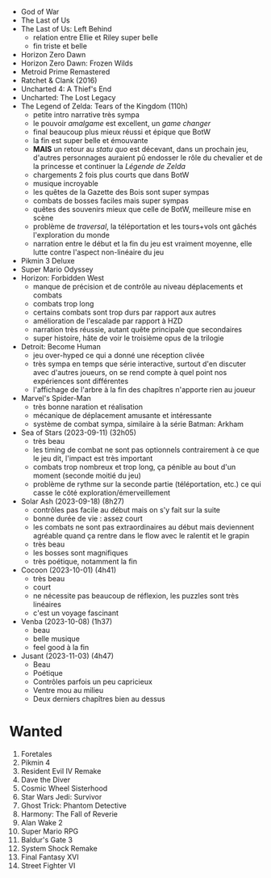 - God of War
- The Last of Us
- The Last of Us: Left Behind
  - relation entre Ellie et Riley super belle
  - fin triste et belle
- Horizon Zero Dawn
- Horizon Zero Dawn: Frozen Wilds
- Metroid Prime Remastered
- Ratchet & Clank (2016)
- Uncharted 4: A Thief's End
- Uncharted: The Lost Legacy
- The Legend of Zelda: Tears of the Kingdom (110h)
  - petite intro narrative très sympa
  - le pouvoir *amalgame* est excellent, un *game changer*
  - final beaucoup plus mieux réussi et épique que BotW
  - la fin est super belle et émouvante
  - **MAIS** un retour au *statu quo* est décevant, dans un prochain jeu, d'autres personnages auraient pû endosser le rôle du chevalier et de la princesse et continuer la *Légende de Zelda*
  - chargements 2 fois plus courts que dans BotW
  - musique incroyable
  - les quêtes de la Gazette des Bois sont super sympas
  - combats de bosses faciles mais super sympas
  - quêtes des souvenirs mieux que celle de BotW, meilleure mise en scène
  - problème de *traversal*, la téléportation et les tours+vols ont gâchés l'exploration du monde
  - narration entre le début et la fin du jeu est vraiment moyenne, elle lutte contre l'aspect non-linéaire du jeu
- Pikmin 3 Deluxe
- Super Mario Odyssey
- Horizon: Forbidden West
  - manque de précision et de contrôle au niveau déplacements et combats
  - combats trop long
  - certains combats sont trop durs par rapport aux autres
  - amélioration de l'escalade par rapport à HZD
  - narration très réussie, autant quête principale que secondaires
  - super histoire, hâte de voir le troisième opus de la trilogie
- Detroit: Become Human
  - jeu over-hyped ce qui a donné une réception clivée
  - très sympa en temps que série interactive, surtout d'en discuter avec d'autres joueurs, on se rend compte à quel point nos expériences sont différentes
  - l'affichage de l'arbre à la fin des chapîtres n'apporte rien au joueur
- Marvel's Spider-Man
  - très bonne naration et réalisation
  - mécanique de déplacement amusante et intéressante
  - système de combat sympa, similaire à la série Batman: Arkham
- Sea of Stars (2023-09-11) (32h05)
  - très beau
  - les timing de combat ne sont pas optionnels contrairement à ce que le jeu dit, l'impact est très important
  - combats trop nombreux et trop long, ça pénible au bout d'un moment (seconde moitié du jeu)
  - problème de rythme sur la seconde partie (téléportation, etc.) ce qui casse le côté exploration/émerveillement
- Solar Ash (2023-09-18) (8h27)
  - contrôles pas facile au début mais on s'y fait sur la suite
  - bonne durée de vie : assez court
  - les combats ne sont pas extraordinaires au début mais deviennent agréable quand ça rentre dans le flow avec le ralentit et le grapin
  - très beau
  - les bosses sont magnifiques
  - très poétique, notamment la fin
- Cocoon (2023-10-01) (4h41)
  - très beau
  - court
  - ne nécessite pas beaucoup de réflexion, les puzzles sont très linéaires
  - c'est un voyage fascinant
- Venba (2023-10-08) (1h37)
  - beau
  - belle musique
  - feel good à la fin
- Jusant (2023-11-03) (4h47)
  - Beau
  - Poétique
  - Contrôles parfois un peu capricieux
  - Ventre mou au milieu
  - Deux derniers chapîtres bien au dessus

# Wanted

1. Foretales
1. Pikmin 4
1. Resident Evil IV Remake
1. Dave the Diver
1. Cosmic Wheel Sisterhood
1. Star Wars Jedi: Survivor
1. Ghost Trick: Phantom Detective
1. Harmony: The Fall of Reverie
1. Alan Wake 2
1. Super Mario RPG
1. Baldur's Gate 3
1. System Shock Remake
1. Final Fantasy XVI
1. Street Fighter VI